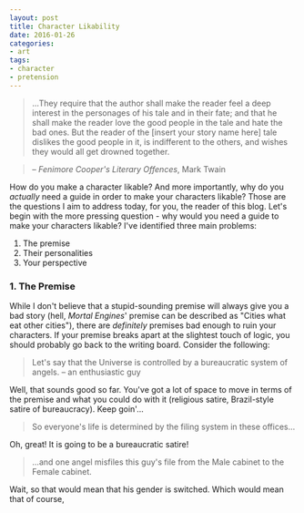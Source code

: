 ```yaml
---
layout: post
title: Character Likability
date: 2016-01-26
categories:
- art
tags:
- character
- pretension
---
```


> ...They require that the author shall make the reader feel a deep interest in the personages of his tale and in their fate; and that he shall make the reader love the good people in the tale and hate the bad ones. But the reader of the [insert your story name here] tale dislikes the good people in it, is indifferent to the others, and wishes they would all get drowned together.

> – *Fenimore Cooper's Literary Offences*, Mark Twain

How do you make a character likable? And more importantly, why do you *actually* need a guide in order to make your characters likable? Those are the questions I aim to address today, for you, the reader of this blog. Let's begin with the more pressing question - why would you need a guide to make your characters likable? I've identified three main problems:

1. The premise
2. Their personalities
3. Your perspective

### 1. The Premise
While I don't believe that a stupid-sounding premise will always give you a bad story (hell, *Mortal Engines*' premise can be described as "Cities what eat other cities"), there are *definitely* premises bad enough to ruin your characters. If your premise breaks apart at the slightest touch of logic, you should probably go back to the writing board. Consider the following:

> Let's say that the Universe is controlled by a bureaucratic system of angels. – an enthusiastic guy

Well, that sounds good so far. You've got a lot of space to move in terms of the premise and what you could do with it (religious satire, Brazil-style satire of bureaucracy). Keep goin'...

> So everyone's life is determined by the filing system in these offices...

Oh, great! It is going to be a bureaucratic satire!

> ...and one angel misfiles this guy's file from the Male cabinet to the Female cabinet.

Wait, so that would mean that his gender is switched. Which would mean that of course, 
